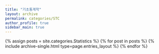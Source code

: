 ```yaml
---
title: "기초통계학"
layout: archive
permalink: categories/STC
author_profile: true
sidebar_main: true
---
```



{% assign posts = site.categories.Statistics %}
{% for post in posts %} {% include archive-single.html type=page.entries_layout %} {% endfor %}
